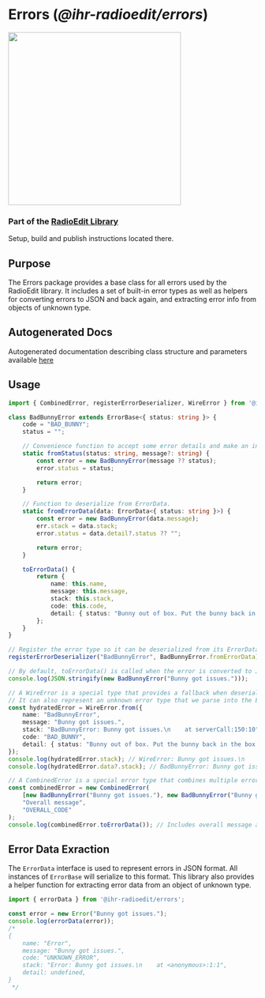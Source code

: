 # Errors (_@ihr-radioedit/errors_)

<img src="../../logo.svg" width="350">

### Part of the [RadioEdit Library](../../README.md)

Setup, build and publish instructions located there.

## Purpose

The Errors package provides a base class for all errors used by the RadioEdit library. It includes a set of built-in
error types as well as helpers for converting errors to JSON and back again, and extracting error info from objects
of unknown type.

## Autogenerated Docs

Autogenerated documentation describing class structure and parameters available [here](../../docs/errors/README.md)

## Usage

```typescript
import { CombinedError, registerErrorDeserializer, WireError } from '@ihr-radioedit/errors';

class BadBunnyError extends ErrorBase<{ status: string }> {
    code = "BAD_BUNNY";
    status = "";

    // Convenience function to accept some error details and make an instance.
    static fromStatus(status: string, message?: string) {
        const error = new BadBunnyError(message ?? status);
        error.status = status;

        return error;
    }

    // Function to deserialize from ErrorData.
    static fromErrorData(data: ErrorData<{ status: string }>) {
        const error = new BadBunnyError(data.message);
        err.stack = data.stack;
        error.status = data.detail?.status ?? "";

        return error;
    }

    toErrorData() {
        return {
            name: this.name,
            message: this.message,
            stack: this.stack,
            code: this.code,
            detail: { status: "Bunny out of box. Put the bunny back in the box." },
        };
    }
}

// Register the error type so it can be deserialized from its ErrorData format.
registerErrorDeserializer("BadBunnyError", BadBunnyError.fromErrorData);

// By default, toErrorData() is called when the error is converted to JSON.
console.log(JSON.stringify(new BadBunnyError("Bunny got issues.")));

// A WireError is a special type that provides a fallback when deserializing an error type that is not registered.
// It can also represent an unknown error type that we parse into the ErrorData format.
const hydratedError = WireError.from({
    name: "BadBunnyError",
    message: "Bunny got issues.",
    stack: "BadBunnyError: Bunny got issues.\n    at serverCall:150:10",
    code: "BAD_BUNNY",
    detail: { status: "Bunny out of box. Put the bunny back in the box." },
});
console.log(hydratedError.stack); // WireError: Bunny got issues.\n    at clientCall:13:30
console.log(hydratedError.data?.stack); // BadBunnyError: Bunny got issues.\n    at serverCall:150:10

// A CombinedError is a special error type that combines multiple errors into one.
const combinedError = new CombinedError(
    [new BadBunnyError("Bunny got issues."), new BadBunnyError("Bunny got more issues.")],
    "Overall message",
    "OVERALL_CODE"
);
console.log(combinedError.toErrorData()); // Includes overall message and code, and an array of ErrorData objects.


```

## Error Data Exraction

The `ErrorData` interface is used to represent errors in JSON format. All instances of `ErrorBase` will serialize to
this format. This library also provides a helper function for extracting error data from an object of unknown type.

```typescript
import { errorData } from '@ihr-radioedit/errors';

const error = new Error("Bunny got issues.");
console.log(errorData(error));
/*
{
    name: "Error",
    message: "Bunny got issues.",
    code: "UNKNOWN_ERROR",
    stack: "Error: Bunny got issues.\n    at <anonymous>:1:1",
    detail: undefined,
}
 */

```
